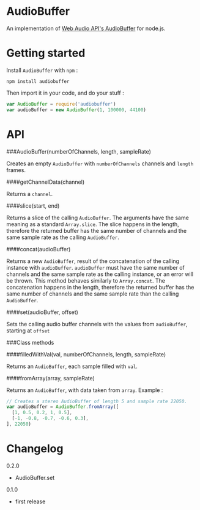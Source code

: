 AudioBuffer
=============

An implementation of [Web Audio API's AudioBuffer](https://dvcs.w3.org/hg/audio/raw-file/tip/webaudio/specification.html#AudioBuffer) for node.js.


Getting started 
=================

Install `AudioBuffer` with `npm` :

```
npm install audiobuffer
```

Then import it in your code, and do your stuff :

```javascript
var AudioBuffer = require('audiobuffer')
var audioBuffer = new AudioBuffer(1, 100000, 44100)
```


API
=====

###AudioBuffer(numberOfChannels, length, sampleRate)

Creates an empty `AudioBuffer` with `numberOfChannels` channels and `length` frames.


####getChannelData(channel)

Returns a `channel`.


####slice(start, end)

Returns a slice of the calling `AudioBuffer`.
The arguments have the same meaning as a standard `Array.slice`.
The slice happens in the length, therefore the returned buffer has the same number of channels and the same sample rate as the calling `AudioBuffer`.


####concat(audioBuffer)

Returns a new `AudioBuffer`, result of the concatenation of the calling instance with `audioBuffer`.
`audioBuffer` must have the same number of channels and the same sample rate as the calling instance, or an error will be thrown.
This method behaves similarly to `Array.concat`.
The concatenation happens in the length, therefore the returned buffer has the same number of channels and the same sample rate than the calling `AudioBuffer`.


####set(audioBuffer, offset)

Sets the calling audio buffer channels with the values from `audioBuffer`, starting at `offset`


###Class methods

####filledWithVal(val, numberOfChannels, length, sampleRate)

Returns an `AudioBuffer`, each sample filled with `val`.


####fromArray(array, sampleRate)

Returns an `AudioBuffer`, with data taken from `array`. Example :

```javascript
// Creates a stereo AudioBuffer of length 5 and sample rate 22050.
var audioBuffer = AudioBuffer.fromArray([
  [1, 0.5, 0.2, 1, 0.5],
  [-1, -0.8, -0.7, -0.6, 0.3],
], 22050)
```


Changelog
===========

0.2.0

- AudioBuffer.set

0.1.0

- first release
